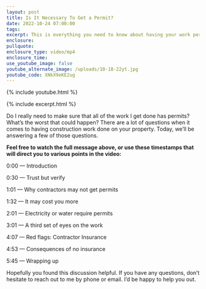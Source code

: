 ```yaml
---
layout: post
title: Is It Necessary To Get a Permit?
date: 2022-10-24 07:00:00
tags:
excerpt: This is everything you need to know about having your work permitted.
enclosure:
pullquote:
enclosure_type: video/mp4
enclosure_time:
use_youtube_image: false
youtube_alternate_image: /uploads/10-18-22yt.jpg
youtube_code: XNkX9eKE2ug
---
```

{% include youtube.html %}

{% include excerpt.html %}

Do I really need to make sure that all of the work I get done has permits? What’s the worst that could happen? There are a lot of questions when it comes to having construction work done on your property. Today, we’ll be answering a few of those questions.

**Feel free to watch the full message above, or use these timestamps that will direct you to various points in the video:**

0:00 — Introduction

0:30 — Trust but verify

1:01 — Why contractors may not get permits

1:32 — It may cost you more

2:01 — Electricity or water require permits

3:01 — A third set of eyes on the work

4:07 — Red flags: Contractor Insurance

4:53 — Consequences of no insurance

5:45 — Wrapping up

Hopefully you found this discussion helpful. If you have any questions, don’t hesitate to reach out to me by phone or email. I’d be happy to help you out.